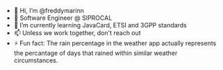 - 👋 Hi, I’m @freddymarinn
- 👀 Software Engineer @ SIPROCAL
- 🌱 I’m currently learning JavaCard, ETSI and 3GPP standards
- 📫 Unless we work together, don't reach out
- ⚡ Fun fact: The rain percentage in the weather app actually represents the percantage of days that rained within similar weather circumstances.

<!---
freddymarinn/freddymarinn is a ✨ special ✨ repository because its `README.md` (this file) appears on your GitHub profile.
You can click the Preview link to take a look at your changes.
--->
